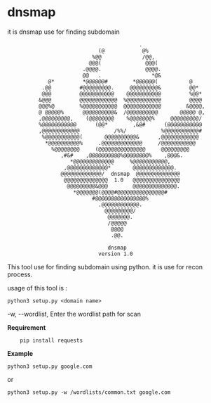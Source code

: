 # dnsmap
it is dnsmap use for finding subdomain

                                              .
                                 (@            @%
                               %@@             /@@,
                              @@@(              @@@(
                            .@@@@.              @@@@.
                            @@   .                *@&
                 @*         *@@@@@@#        *@@@@@@(          @
               .@@         #@@@@@@@@@.     @@@@@@@@@&         @@*
               @@@         @@@@@@@@@@@    @@@@@@@@@@@         %@@*
              &@@@         @@@@@@@@@@@@  %@@@@@@@@@@@         @@@@
              @@@%@        %@@@@@@@@@@@  @@@@@@@@@@@@        &@@@@,
              @ @@@@@%      @@@@@@@@@@&  /@@@@@@@@@@       @@@@@ @,
              ,@@@@@@@@@,    (@@@@@@@@    %@@@@@@@%     @@@@@@@@@/
              %@@@@@@@@@@@      (@@*        ,&@#      (@@@@@@@@@@@
              ,@@@@@@@@@@@@           /%%/           %@@@@@@@@@@@#
               %@@@@@@@@@@@(       @@@@@@@@@@&      ,@@@@@@@@@@@@
                *@@@@@@@@@@%     .@@@@@@@@@@@@@     /@@@@@@@@@@@
                  %@@@@@@@@     (@@@@@@@@@@@@@@@     @@@@@@@@@
                     ,#&#    ,@@@@@@@@@@%@@@@@@@@%    ,@@@&.
                        *@@@@@@@@@@@@@     %@@@@@@@@@@@,
                      ,@@@@@@@@@@@@@*       @@@@@@@@@@@@@.
                     @@@@@@@@@@@@@/  dnsmap  @@@@@@@@@@@@@@
                      @@@@@@@@@@@@@@  1.0   @@@@@@@@@@@@@@@
                       @@@@@@@@@&@@@        @@@@@@@@@@@@@@.
                         *@@@@@@@(@@@@#@@@@@@@@@@@@@@@#
                               #@@@@@@@@@@@@@@@@%
                                 .@@@@@@@@@@@@.
                                   @@@@@@@@@/
                                    @@@@@@@.
                                    /@@@@@
                                     @@@@
                                     .@@.

                                    dnsmap
                                 version 1.0
                                 
 This tool use for finding subdomain using python. it is use for recon process.
 
 usage of this tool is :
 
    python3 setup.py <domain name>
  
  
  -w, --wordlist, Enter the wordlist path for scan
  
  **Requirement**
  
  
        pip install requests
  
  
**Example**


    python3 setup.py google.com
    
    
or
    
    
    python3 setup.py -w /wordlists/common.txt google.com
    
    
    

